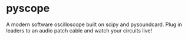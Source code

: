 pyscope
=======

A modern software oscilloscope built on scipy and pysoundcard. Plug in leaders to an audio patch cable and watch your circuits live!
